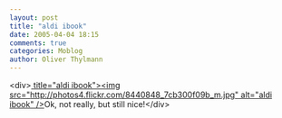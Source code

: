 ```yaml
---
layout: post
title: "aldi ibook"
date: 2005-04-04 18:15
comments: true
categories: Moblog
author: Oliver Thylmann
---
```



&lt;div&gt;[ title=&quot;aldi ibook&quot;&gt;&lt;img src=&quot;http://photos4.flickr.com/8440848_7cb300f09b_m.jpg&quot; alt=&quot;aldi ibook&quot; /&gt;](http://www.flickr.com/photos/oliver/8440848/)Ok, not really, but still nice!&lt;/div&gt;


